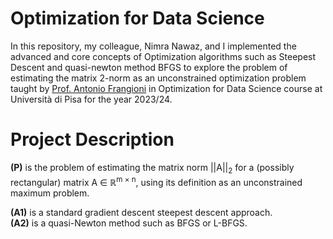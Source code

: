# Optimization for Data Science

In this repository, my colleague, Nimra Nawaz, and I implemented the advanced and core concepts of Optimization algorithms such as Steepest Descent and quasi-newton method BFGS to explore the problem of estimating the matrix 2-norm as an unconstrained optimization problem taught by [Prof. Antonio Frangioni](https://scholar.google.com/citations?user=W3pkToYAAAAJ&hl=en) in Optimization for Data Science course at Università di Pisa for the year 2023/24.

# Project Description

**(P)** is the problem of estimating the matrix norm ||A||<sub>2</sub> for a (possibly rectangular) matrix A &isin; &#8477;<sup>m &times; n</sup>, using its definition as an unconstrained maximum problem.

**(A1)** is a standard gradient descent steepest descent approach.<br>
**(A2)** is a quasi-Newton method such as BFGS or L-BFGS.




